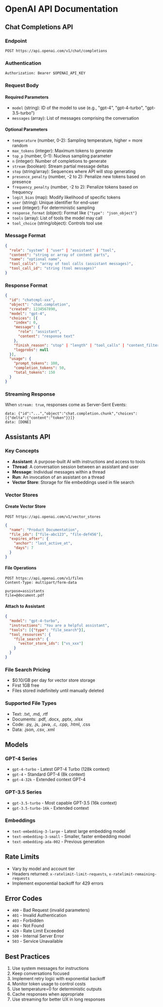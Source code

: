 # OpenAI API Documentation

## Chat Completions API

### Endpoint
```
POST https://api.openai.com/v1/chat/completions
```

### Authentication
```
Authorization: Bearer $OPENAI_API_KEY
```

### Request Body

#### Required Parameters
- `model` (string): ID of the model to use (e.g., "gpt-4", "gpt-4-turbo", "gpt-3.5-turbo")
- `messages` (array): List of messages comprising the conversation

#### Optional Parameters
- `temperature` (number, 0-2): Sampling temperature, higher = more random
- `max_tokens` (integer): Maximum tokens to generate
- `top_p` (number, 0-1): Nucleus sampling parameter
- `n` (integer): Number of completions to generate
- `stream` (boolean): Stream partial message deltas
- `stop` (string/array): Sequences where API will stop generating
- `presence_penalty` (number, -2 to 2): Penalize new tokens based on presence
- `frequency_penalty` (number, -2 to 2): Penalize tokens based on frequency
- `logit_bias` (map): Modify likelihood of specific tokens
- `user` (string): Unique identifier for end-user
- `seed` (integer): For deterministic sampling
- `response_format` (object): Format like `{"type": "json_object"}`
- `tools` (array): List of tools the model may call
- `tool_choice` (string/object): Controls tool use

### Message Format
```json
{
  "role": "system" | "user" | "assistant" | "tool",
  "content": "string or array of content parts",
  "name": "optional name",
  "tool_calls": "array of tool calls (assistant messages)",
  "tool_call_id": "string (tool messages)"
}
```

### Response Format
```json
{
  "id": "chatcmpl-xxx",
  "object": "chat.completion",
  "created": 1234567890,
  "model": "gpt-4",
  "choices": [{
    "index": 0,
    "message": {
      "role": "assistant",
      "content": "response text"
    },
    "finish_reason": "stop" | "length" | "tool_calls" | "content_filter",
    "logprobs": null
  }],
  "usage": {
    "prompt_tokens": 100,
    "completion_tokens": 50,
    "total_tokens": 150
  }
}
```

### Streaming Response
When `stream: true`, responses come as Server-Sent Events:
```
data: {"id":"...","object":"chat.completion.chunk","choices":[{"delta":{"content":"token"}}]}
data: [DONE]
```

## Assistants API

### Key Concepts
- **Assistant**: A purpose-built AI with instructions and access to tools
- **Thread**: A conversation session between an assistant and user
- **Message**: Individual messages within a thread
- **Run**: An invocation of an assistant on a thread
- **Vector Store**: Storage for file embeddings used in file search

### Vector Stores

#### Create Vector Store
```
POST https://api.openai.com/v1/vector_stores
```
```json
{
  "name": "Product Documentation",
  "file_ids": ["file-abc123", "file-def456"],
  "expires_after": {
    "anchor": "last_active_at",
    "days": 7
  }
}
```

#### File Operations
```
POST https://api.openai.com/v1/files
Content-Type: multipart/form-data

purpose=assistants
file=@document.pdf
```

#### Attach to Assistant
```json
{
  "model": "gpt-4-turbo",
  "instructions": "You are a helpful assistant",
  "tools": [{"type": "file_search"}],
  "tool_resources": {
    "file_search": {
      "vector_store_ids": ["vs_xxx"]
    }
  }
}
```

### File Search Pricing
- $0.10/GB per day for vector store storage
- First 1GB free
- Files stored indefinitely until manually deleted

### Supported File Types
- Text: .txt, .md, .rtf
- Documents: .pdf, .docx, .pptx, .xlsx
- Code: .py, .js, .java, .c, .cpp, .html, .css
- Data: .json, .csv, .xml

## Models

### GPT-4 Series
- `gpt-4-turbo` - Latest GPT-4 Turbo (128k context)
- `gpt-4` - Standard GPT-4 (8k context)
- `gpt-4-32k` - Extended context GPT-4

### GPT-3.5 Series
- `gpt-3.5-turbo` - Most capable GPT-3.5 (16k context)
- `gpt-3.5-turbo-16k` - Extended context

### Embeddings
- `text-embedding-3-large` - Latest large embedding model
- `text-embedding-3-small` - Smaller, faster embedding model
- `text-embedding-ada-002` - Previous generation

## Rate Limits
- Vary by model and account tier
- Headers returned: `x-ratelimit-limit-requests`, `x-ratelimit-remaining-requests`
- Implement exponential backoff for 429 errors

## Error Codes
- `400` - Bad Request (invalid parameters)
- `401` - Invalid Authentication
- `403` - Forbidden
- `404` - Not Found
- `429` - Rate Limit Exceeded
- `500` - Internal Server Error
- `503` - Service Unavailable

## Best Practices
1. Use system messages for instructions
2. Keep conversations focused
3. Implement retry logic with exponential backoff
4. Monitor token usage to control costs
5. Use temperature=0 for deterministic outputs
6. Cache responses when appropriate
7. Use streaming for better UX in long responses
